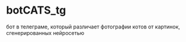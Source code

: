 # botCATS_tg
бот в телеграме, который различает фотографии котов от картинок, сгенерированных нейросетью
